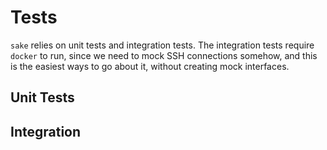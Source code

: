 # Tests

`sake` relies on unit tests and integration tests. The integration tests require `docker` to run, since we need to mock SSH connections somehow, and this is the easiest ways to go about it, without creating mock interfaces.

## Unit Tests

## Integration
